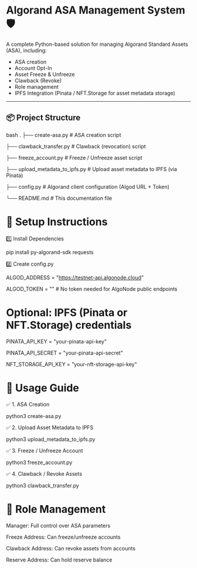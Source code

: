 # Algorand ASA Management System 🛡️

A complete Python-based solution for managing Algorand Standard Assets (ASA), including:
- ASA creation
- Account Opt-In
- Asset Freeze & Unfreeze
- Clawback (Revoke)
- Role management
- IPFS Integration (Pinata / NFT.Storage for asset metadata storage)

---

## 📦 Project Structure

bash
.
 ├── create-asa.py          # ASA creation script 
 
 ├── clawback_transfer.py   # Clawback (revocation) script
 
 ├── freeze_account.py      # Freeze / Unfreeze asset script
 
 ├── upload_metadata_to_ipfs.py         # Upload asset metadata to IPFS (via Pinata)
 
 ├── config.py              # Algorand client configuration (Algod URL + Token)
 
 └── README.md              # This documentation file

# 🔧 Setup Instructions
 
 1️⃣ Install Dependencies
 
 pip install py-algorand-sdk requests

 2️⃣ Create config.py
 
 ALGOD_ADDRESS = "https://testnet-api.algonode.cloud"
 
 ALGOD_TOKEN = ""  # No token needed for AlgoNode public endpoints

# Optional: IPFS (Pinata or NFT.Storage) credentials

 PINATA_API_KEY = "your-pinata-api-key"
 
 PINATA_API_SECRET = "your-pinata-api-secret"
 
 NFT_STORAGE_API_KEY = "your-nft-storage-api-key"

# 🚀 Usage Guide
 
 ✅ 1. ASA Creation 
 
 python3 create-asa.py
 
 ✅ 2. Upload Asset Metadata to IPFS
 
 python3 upload_metadata_to_ipfs.py
 
 ✅ 3. Freeze / Unfreeze Account
 
 python3 freeze_account.py
 
 ✅ 4. Clawback / Revoke Assets
 
 python3 clawback_transfer.py

# 🔐 Role Management
 
 Manager: Full control over ASA parameters
 
 Freeze Address: Can freeze/unfreeze accounts
 
 Clawback Address: Can revoke assets from accounts
 
 Reserve Address: Can hold reserve balance

